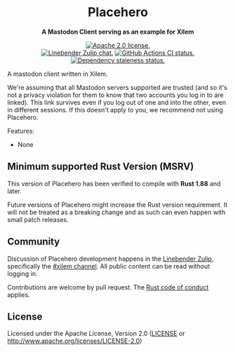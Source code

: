 <div align="center">

# Placehero

**A Mastodon Client serving as an example for Xilem**

[![Apache 2.0 license.](https://img.shields.io/badge/license-Apache--2.0-blue.svg)](#license)
\
[![Linebender Zulip chat.](https://img.shields.io/badge/Linebender-%23xilem-blue?logo=Zulip)](https://xi.zulipchat.com/#narrow/stream/354396-xilem)
[![GitHub Actions CI status.](https://img.shields.io/github/actions/workflow/status/linebender/xilem/ci.yml?logo=github&label=CI)](https://github.com/linebender/xilem/actions)
[![Dependency staleness status.](https://deps.rs/crate/xilem/latest/status.svg)](https://deps.rs/crate/xilem)

</div>

<!-- We use cargo-rdme to update the README with the contents of lib.rs.
To edit the following section, update it in lib.rs, then run:
cargo rdme --workspace-project=placehero
Full documentation at https://github.com/orium/cargo-rdme -->

<!-- Intra-doc links used in lib.rs should be evaluated here.
See https://linebender.org/blog/doc-include/ for related discussion. -->

<!-- markdownlint-disable MD053 -->
<!-- cargo-rdme start -->

A mastodon client written in Xilem.

We're assuming that all Mastodon servers supported are trusted (and so it's not a
privacy violation for them to know that two accounts you log in to are linked).
This link survives even if you log out of one and into the other, even in different sessions.
If this doesn't apply to you, we recommend not using Placehero.

Features:

- None

<!-- cargo-rdme end -->
<!-- markdownlint-enable MD053 -->

## Minimum supported Rust Version (MSRV)

This version of Placehero has been verified to compile with **Rust 1.88** and later.

Future versions of Placehero might increase the Rust version requirement.
It will not be treated as a breaking change and as such can even happen with small patch releases.

## Community

Discussion of Placehero development happens in the [Linebender Zulip](https://xi.zulipchat.com/), specifically the [#xilem channel](https://xi.zulipchat.com/#narrow/stream/354396-xilem).
All public content can be read without logging in.

Contributions are welcome by pull request.
The [Rust code of conduct] applies.

## License

Licensed under the Apache License, Version 2.0 ([LICENSE](LICENSE) or <http://www.apache.org/licenses/LICENSE-2.0>)

[Rust code of conduct]: https://www.rust-lang.org/policies/code-of-conduct
